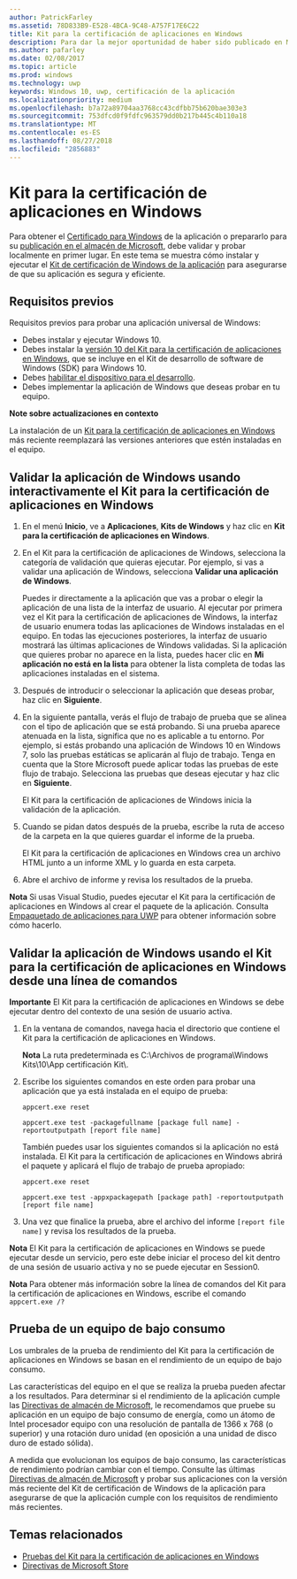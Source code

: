 ```yaml
---
author: PatrickFarley
ms.assetid: 78D833B9-E528-4BCA-9C48-A757F17E6C22
title: Kit para la certificación de aplicaciones en Windows
description: Para dar la mejor oportunidad de haber sido publicado en Microsoft Store, o se están convirtiendo en certificados de Windows de su aplicación, validar y probar localmente antes de enviarlo para su certificación. En este tema explicamos cómo instalar y ejecutar el Kit para la certificación de aplicaciones en Windows.
ms.author: pafarley
ms.date: 02/08/2017
ms.topic: article
ms.prod: windows
ms.technology: uwp
keywords: Windows 10, uwp, certificación de la aplicación
ms.localizationpriority: medium
ms.openlocfilehash: b7a72a89704aa3768cc43cdfbb75b620bae303e3
ms.sourcegitcommit: 753dfcd0f9fdfc963579dd0b217b445c4b110a18
ms.translationtype: MT
ms.contentlocale: es-ES
ms.lasthandoff: 08/27/2018
ms.locfileid: "2856883"
---
```

# <a name="windows-app-certification-kit"></a>Kit para la certificación de aplicaciones en Windows



Para obtener el [Certificado para Windows](https://msdn.microsoft.com/windows/desktop/jj134964.aspx) de la aplicación o prepararlo para su [publicación en el almacén de Microsoft](https://msdn.microsoft.com/library/windows/apps/Hh694062), debe validar y probar localmente en primer lugar. En este tema se muestra cómo instalar y ejecutar el [Kit de certificación de Windows de la aplicación](http://go.microsoft.com/fwlink/p/?LinkID=309666) para asegurarse de que su aplicación es segura y eficiente.

## <a name="prerequisites"></a>Requisitos previos

Requisitos previos para probar una aplicación universal de Windows:

-   Debes instalar y ejecutar Windows 10.
-   Debes instalar la [versión 10 del Kit para la certificación de aplicaciones en Windows]( http://go.microsoft.com/fwlink/p/?LinkID=309666), que se incluye en el Kit de desarrollo de software de Windows (SDK) para Windows 10.
-   Debes [habilitar el dispositivo para el desarrollo](https://docs.microsoft.com/windows/uwp/get-started/enable-your-device-for-development).
-   Debes implementar la aplicación de Windows que deseas probar en tu equipo.

**Note sobre actualizaciones en contexto**

La instalación de un [Kit para la certificación de aplicaciones en Windows]( http://go.microsoft.com/fwlink/p/?LinkID=309666) más reciente reemplazará las versiones anteriores que estén instaladas en el equipo.

## <a name="validate-your-windows-app-using-the-windows-app-certification-kit-interactively"></a>Validar la aplicación de Windows usando interactivamente el Kit para la certificación de aplicaciones en Windows

1.  En el menú **Inicio**, ve a **Aplicaciones**, **Kits de Windows** y haz clic en **Kit para la certificación de aplicaciones en Windows**.

2.  En el Kit para la certificación de aplicaciones de Windows, selecciona la categoría de validación que quieras ejecutar. Por ejemplo, si vas a validar una aplicación de Windows, selecciona **Validar una aplicación de Windows**.

    Puedes ir directamente a la aplicación que vas a probar o elegir la aplicación de una lista de la interfaz de usuario. Al ejecutar por primera vez el Kit para la certificación de aplicaciones de Windows, la interfaz de usuario enumera todas las aplicaciones de Windows instaladas en el equipo. En todas las ejecuciones posteriores, la interfaz de usuario mostrará las últimas aplicaciones de Windows validadas. Si la aplicación que quieres probar no aparece en la lista, puedes hacer clic en **Mi aplicación no está en la lista** para obtener la lista completa de todas las aplicaciones instaladas en el sistema.

3.  Después de introducir o seleccionar la aplicación que deseas probar, haz clic en **Siguiente**.

4.  En la siguiente pantalla, verás el flujo de trabajo de prueba que se alinea con el tipo de aplicación que se está probando. Si una prueba aparece atenuada en la lista, significa que no es aplicable a tu entorno. Por ejemplo, si estás probando una aplicación de Windows 10 en Windows 7, solo las pruebas estáticas se aplicarán al flujo de trabajo. Tenga en cuenta que la Store Microsoft puede aplicar todas las pruebas de este flujo de trabajo. Selecciona las pruebas que deseas ejecutar y haz clic en **Siguiente**.

    El Kit para la certificación de aplicaciones de Windows inicia la validación de la aplicación.

5.  Cuando se pidan datos después de la prueba, escribe la ruta de acceso de la carpeta en la que quieres guardar el informe de la prueba.

    El Kit para la certificación de aplicaciones en Windows crea un archivo HTML junto a un informe XML y lo guarda en esta carpeta.

6.  Abre el archivo de informe y revisa los resultados de la prueba.

**Nota** Si usas Visual Studio, puedes ejecutar el Kit para la certificación de aplicaciones en Windows al crear el paquete de la aplicación. Consulta [Empaquetado de aplicaciones para UWP](https://msdn.microsoft.com/library/windows/apps/Mt627715) para obtener información sobre cómo hacerlo.

 

## <a name="validate-your-windows-app-using-the-windows-app-certification-kit-from-a-command-line"></a>Validar la aplicación de Windows usando el Kit para la certificación de aplicaciones en Windows desde una línea de comandos

**Importante** El Kit para la certificación de aplicaciones en Windows se debe ejecutar dentro del contexto de una sesión de usuario activa.

1.  En la ventana de comandos, navega hacia el directorio que contiene el Kit para la certificación de aplicaciones en Windows.

    **Nota** La ruta predeterminada es C:\\Archivos de programa\\Windows Kits\\10\\App certificación Kit\\.

2.  Escribe los siguientes comandos en este orden para probar una aplicación que ya está instalada en el equipo de prueba:

    `appcert.exe reset`

    `appcert.exe test -packagefullname [package full name] -reportoutputpath [report file name]`

    También puedes usar los siguientes comandos si la aplicación no está instalada. El Kit para la certificación de aplicaciones en Windows abrirá el paquete y aplicará el flujo de trabajo de prueba apropiado:

    `appcert.exe reset`

    `appcert.exe test -appxpackagepath [package path] -reportoutputpath [report file name]`

3.  Una vez que finalice la prueba, abre el archivo del informe `[report file name]` y revisa los resultados de la prueba.

**Nota** El Kit para la certificación de aplicaciones en Windows se puede ejecutar desde un servicio, pero este debe iniciar el proceso del kit dentro de una sesión de usuario activa y no se puede ejecutar en Session0.

**Nota** Para obtener más información sobre la línea de comandos del Kit para la certificación de aplicaciones en Windows, escribe el comando `appcert.exe /?`

## <a name="testing-with-a-low-power-computer"></a>Prueba de un equipo de bajo consumo

Los umbrales de la prueba de rendimiento del Kit para la certificación de aplicaciones en Windows se basan en el rendimiento de un equipo de bajo consumo.

Las características del equipo en el que se realiza la prueba pueden afectar a los resultados. Para determinar si el rendimiento de la aplicación cumple las [Directivas de almacén de Microsoft](https://msdn.microsoft.com/library/windows/apps/Dn764944), le recomendamos que pruebe su aplicación en un equipo de bajo consumo de energía, como un átomo de Intel procesador equipo con una resolución de pantalla de 1366 x 768 (o superior) y una rotación duro unidad (en oposición a una unidad de disco duro de estado sólida).

A medida que evolucionan los equipos de bajo consumo, las características de rendimiento podrían cambiar con el tiempo. Consulte las últimas [Directivas de almacén de Microsoft](https://msdn.microsoft.com/library/windows/apps/Dn764944) y probar sus aplicaciones con la versión más reciente del Kit de certificación de Windows de la aplicación para asegurarse de que la aplicación cumple con los requisitos de rendimiento más recientes.

## <a name="related-topics"></a>Temas relacionados

* [Pruebas del Kit para la certificación de aplicaciones en Windows](windows-app-certification-kit-tests.md)
* [Directivas de Microsoft Store](https://msdn.microsoft.com/library/windows/apps/Dn764944)
 

 





